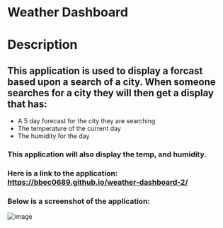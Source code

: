 # Weather Dashboard

# Description

## This application is used to display a forcast based upon a search of a city. When someone searches for a city they will then get a display that has:

* A 5 day forecast for the city they are searching
* The temperature of the current day
* The humidity for the day

### This application will also display the temp, and humidity.


### Here is a link to the application: https://bbec0689.github.io/weather-dashboard-2/

### Below is a screenshot of the application:

![image](https://user-images.githubusercontent.com/71798106/102026995-8b67fc00-3d5e-11eb-834c-50572c1a4369.png)
